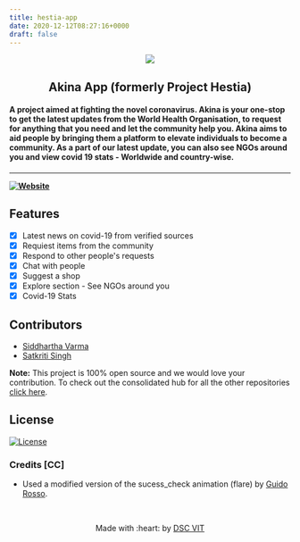 ```yaml
---
title: hestia-app
date: 2020-12-12T08:27:16+0000
draft: false
---
```

<p align="center">
<a href="https://dscvit.com">
	<img src="https://user-images.githubusercontent.com/30529572/72455010-fb38d400-37e7-11ea-9c1e-8cdeb5f5906e.png" />
</a>
	<h2 align="center"> Akina App (formerly Project Hestia) </h2>
	<h4 align="left"> A project aimed at fighting the novel coronavirus. Akina is your one-stop to get the latest updates from the World Health Organisation, to request for anything that you need and let the community help you. Akina aims to aid people by bringing them a platform to elevate individuals to become a community. As a part of our latest update, you can also see NGOs around you and view covid 19 stats - Worldwide and country-wise.<h4>
</p>

---
[![Website ](https://img.shields.io/badge/Website-Link%20to%20Website-orange?style=flat-square&logo=appveyor)](https://akina.dscvit.com)


## Features
- [x] Latest news on covid-19 from verified sources
- [x] Requiest items from the community
- [x] Respond to other people's requests
- [x] Chat with people
- [x] Suggest a shop
- [x] Explore section - See NGOs around you
- [x] Covid-19 Stats

## Contributors
- [Siddhartha Varma](https://github.com/BRO3886)
- [Satkriti Singh](https://github.com/Satkriti-Singh/)

**Note:** This project is 100% open source and we would love your contribution. To check out the consolidated hub for all the other repositories [click here](https://github.com/GDGVIT/akina).
  
## License
[![License](http://img.shields.io/:license-mit-blue.svg?style=flat-square)](http://badges.mit-license.org)

### Credits [CC]
- Used a modified version of the sucess_check animation (flare) by [Guido Rosso](https://rive.app/a/pollux/files/recent/all).

<br>

<p align="center">
	Made with :heart: by <a href="https://dscvit.com">DSC VIT</a>
</p>

